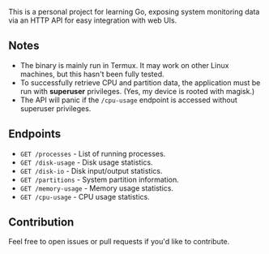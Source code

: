 This is a personal project for learning Go, exposing system monitoring data via an HTTP API for easy integration with web UIs.

## Notes

- The binary is mainly run in Termux. It may work on other Linux machines, but this hasn't been fully tested.
- To successfully retrieve CPU and partition data, the application must be run with **superuser** privileges. (Yes, my device is rooted with magisk.)
- The API will panic if the `/cpu-usage` endpoint is accessed without superuser privileges.

## Endpoints

- `GET /processes` - List of running processes.
- `GET /disk-usage` - Disk usage statistics.
- `GET /disk-io` - Disk input/output statistics.
- `GET /partitions` - System partition information.
- `GET /memory-usage` - Memory usage statistics.
- `GET /cpu-usage` - CPU usage statistics.

## Contribution

Feel free to open issues or pull requests if you'd like to contribute.
